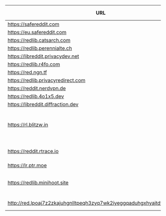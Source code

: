 |URL|Network|Version|Location|Behind Cloudflare?|Comment|
|-|-|-|-|-|-|
|https://safereddit.com|WWW|v0.36.0|🇺🇸 US||SFW only|
|https://eu.safereddit.com|WWW|v0.36.0|🇩🇪 DE||SFW only|
|https://redlib.catsarch.com|WWW|v0.36.0|🇺🇸 US|||
|https://redlib.perennialte.ch|WWW|v0.36.0|🇦🇺 AU|✅||
|https://libreddit.privacydev.net|WWW|v0.36.0|🇫🇷 FR|||
|https://redlib.r4fo.com|WWW|v0.36.0|🇩🇪 DE|✅||
|https://red.ngn.tf|WWW|v0.36.0|🇹🇷 TR|||
|https://redlib.privacyredirect.com|WWW|v0.36.0|🇫🇮 FI|||
|https://reddit.nerdvpn.de|WWW|v0.36.0|🇺🇦 UA||SFW only|
|https://redlib.4o1x5.dev|WWW|v0.35.1|🇭🇺 HU|||
|https://libreddit.diffraction.dev|WWW|v0.36.0|🇺🇸 US|||
|https://rl.blitzw.in|WWW|v0.36.0|🇩🇪 DE||hosted by a Neurospicy-flavored TFA Blitzwing fanatic at blitzw.in|
|https://reddit.rtrace.io|WWW|v0.36.0|🇦🇹 AT||Caution: +10% increased chance to contract Ligma|
|https://lr.ptr.moe|WWW|v0.36.0|🇩🇪 DE|✅||
|https://redlib.minihoot.site|WWW|v0.36.0|🇦🇺 AU|✅|i love you (this instance is protected by anubis)|
|http://red.lpoaj7z2zkajuhgnlltpeqh3zyq7wk2iyeggqaduhgxhyajtdt2j7wad.onion|Tor|v0.35.1|🇩🇪 DE||Onion of red.artemislena.eu|
